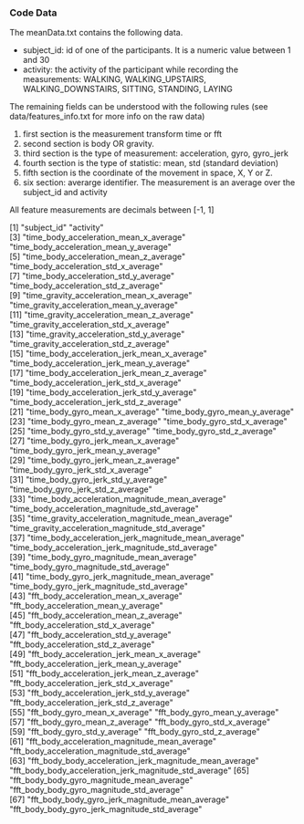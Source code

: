 ### Code Data
The meanData.txt contains the following data. 
* subject_id: id of one of the participants. It is a numeric value between 1 and 30
* activity: the activity of the participant while recording the measurements: WALKING, WALKING_UPSTAIRS, WALKING_DOWNSTAIRS, SITTING, STANDING, LAYING

The remaining fields can be understood with the following rules (see data/features_info.txt for more info on the raw data)
1. first section is the measurement transform time or fft
2. second section is body OR gravity.
3. third section is the type of measurement: acceleration, gyro, gyro_jerk
4. fourth section is the type of statistic: mean, std (standard deviation)
5. fifth section is the coordinate of the movement in space, X, Y or Z.
6. six section: averarge identifier. The measurement is an average over the subject_id and activity

All feature measurements are decimals between [-1, 1]

[1] "subject_id"                                             "activity"                                              
[3] "time_body_acceleration_mean_x_average"                  "time_body_acceleration_mean_y_average"                 
[5] "time_body_acceleration_mean_z_average"                  "time_body_acceleration_std_x_average"                  
[7] "time_body_acceleration_std_y_average"                   "time_body_acceleration_std_z_average"                  
[9] "time_gravity_acceleration_mean_x_average"               "time_gravity_acceleration_mean_y_average"              
[11] "time_gravity_acceleration_mean_z_average"               "time_gravity_acceleration_std_x_average"               
[13] "time_gravity_acceleration_std_y_average"                "time_gravity_acceleration_std_z_average"               
[15] "time_body_acceleration_jerk_mean_x_average"             "time_body_acceleration_jerk_mean_y_average"            
[17] "time_body_acceleration_jerk_mean_z_average"             "time_body_acceleration_jerk_std_x_average"             
[19] "time_body_acceleration_jerk_std_y_average"              "time_body_acceleration_jerk_std_z_average"             
[21] "time_body_gyro_mean_x_average"                          "time_body_gyro_mean_y_average"                         
[23] "time_body_gyro_mean_z_average"                          "time_body_gyro_std_x_average"                          
[25] "time_body_gyro_std_y_average"                           "time_body_gyro_std_z_average"                          
[27] "time_body_gyro_jerk_mean_x_average"                     "time_body_gyro_jerk_mean_y_average"                    
[29] "time_body_gyro_jerk_mean_z_average"                     "time_body_gyro_jerk_std_x_average"                     
[31] "time_body_gyro_jerk_std_y_average"                      "time_body_gyro_jerk_std_z_average"                     
[33] "time_body_acceleration_magnitude_mean_average"          "time_body_acceleration_magnitude_std_average"          
[35] "time_gravity_acceleration_magnitude_mean_average"       "time_gravity_acceleration_magnitude_std_average"       
[37] "time_body_acceleration_jerk_magnitude_mean_average"     "time_body_acceleration_jerk_magnitude_std_average"     
[39] "time_body_gyro_magnitude_mean_average"                  "time_body_gyro_magnitude_std_average"                  
[41] "time_body_gyro_jerk_magnitude_mean_average"             "time_body_gyro_jerk_magnitude_std_average"             
[43] "fft_body_acceleration_mean_x_average"                   "fft_body_acceleration_mean_y_average"                  
[45] "fft_body_acceleration_mean_z_average"                   "fft_body_acceleration_std_x_average"                   
[47] "fft_body_acceleration_std_y_average"                    "fft_body_acceleration_std_z_average"                   
[49] "fft_body_acceleration_jerk_mean_x_average"              "fft_body_acceleration_jerk_mean_y_average"             
[51] "fft_body_acceleration_jerk_mean_z_average"              "fft_body_acceleration_jerk_std_x_average"              
[53] "fft_body_acceleration_jerk_std_y_average"               "fft_body_acceleration_jerk_std_z_average"              
[55] "fft_body_gyro_mean_x_average"                           "fft_body_gyro_mean_y_average"                          
[57] "fft_body_gyro_mean_z_average"                           "fft_body_gyro_std_x_average"                           
[59] "fft_body_gyro_std_y_average"                            "fft_body_gyro_std_z_average"                           
[61] "fft_body_acceleration_magnitude_mean_average"           "fft_body_acceleration_magnitude_std_average"           
[63] "fft_body_body_acceleration_jerk_magnitude_mean_average" "fft_body_body_acceleration_jerk_magnitude_std_average" 
[65] "fft_body_body_gyro_magnitude_mean_average"              "fft_body_body_gyro_magnitude_std_average"              
[67] "fft_body_body_gyro_jerk_magnitude_mean_average"         "fft_body_body_gyro_jerk_magnitude_std_average"  
